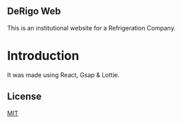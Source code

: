 ## DeRigo Web

This is an institutional website for a Refrigeration Company.

# Introduction

It was made using React, Gsap & Lottie.

## License
[MIT](https://choosealicense.com/licenses/mit/)